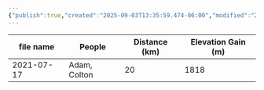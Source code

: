 ```yaml
---
{"publish":true,"created":"2025-09-03T13:35:59.474-06:00","modified":"2025-09-03T14:56:11.885-06:00","published":"2025-09-03T14:56:11.885-06:00","tags":["route"],"cssclasses":"","elevation":null,"region":"Bow Valley","location":"51.0902766, -115.2208296","DWYT":null,"Kane":"Moderate","completed":true}
---
```



| file name  |    People    | Distance (km) | Elevation Gain (m) |
| ---------- | ------------ | ------------- | ------------------ |
| 2021-07-17 | Adam, Colton |      20       |        1818        |